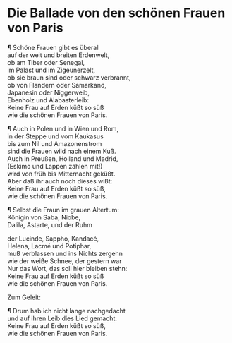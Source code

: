 # Die Ballade von den schönen Frauen von Paris

¶ Schöne Frauen gibt es überall  
auf der weit und breiten Erdenwelt,  
ob am Tiber oder Senegal,  
im Palast und im Zigeunerzelt,  
ob sie braun sind oder schwarz verbrannt,  
ob von Flandern oder Samarkand,  
Japanesin oder Niggerweib,  
Ebenholz und Alabasterleib:  
Keine Frau auf Erden küßt so süß  
wie die schönen Frauen von Paris.

¶ Auch in Polen und in Wien und Rom,  
in der Steppe und vom Kaukasus  
bis zum Nil und Amazonenstrom  
sind die Frauen wild nach einem Kuß.  
Auch in Preußen, Holland und Madrid,  
\(Eskimo und Lappen zählen mit!\)  
wird von früh bis Mitternacht geküßt.  
Aber daß ihr auch noch dieses wißt:  
Keine Frau auf Erden küßt so süß,  
wie die schönen Frauen von Paris.

¶ Selbst die Fraun im grauen Altertum:  
Königin von Saba, Niobe,  
Dalila, Astarte, und der Ruhm

der Lucinde, Sappho, Kandacé,  
Helena, Lacmé und Potiphar,  
muß verblassen und ins Nichts zergehn  
wie der weiße Schnee, der gestern war  
Nur das Wort, das soll hier bleiben stehn:  
Keine Frau auf Erden küßt so süß  
wie die schönen Frauen von Paris.

Zum Geleit:

¶ Drum hab ich nicht lange nachgedacht  
und auf ihren Leib dies Lied gemacht:  
Keine Frau auf Erden küßt so süß,  
wie die schönen Frauen von Paris.

